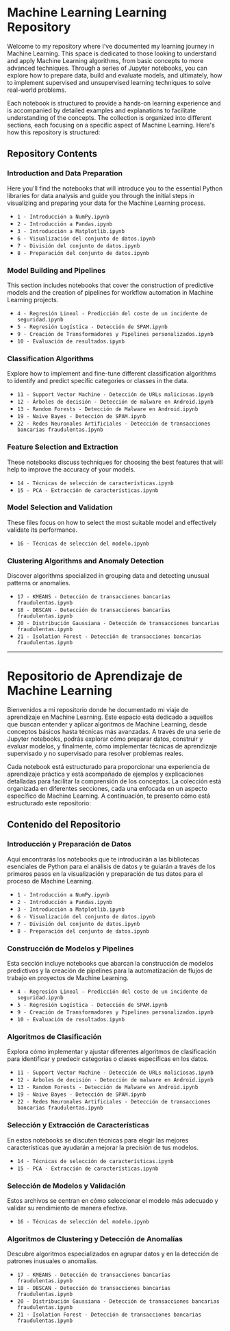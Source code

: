 # Machine Learning Learning Repository

Welcome to my repository where I've documented my learning journey in Machine Learning. This space is dedicated to those looking to understand and apply Machine Learning algorithms, from basic concepts to more advanced techniques. Through a series of Jupyter notebooks, you can explore how to prepare data, build and evaluate models, and ultimately, how to implement supervised and unsupervised learning techniques to solve real-world problems.

Each notebook is structured to provide a hands-on learning experience and is accompanied by detailed examples and explanations to facilitate understanding of the concepts. The collection is organized into different sections, each focusing on a specific aspect of Machine Learning. Here's how this repository is structured:

## Repository Contents

### Introduction and Data Preparation
Here you'll find the notebooks that will introduce you to the essential Python libraries for data analysis and guide you through the initial steps in visualizing and preparing your data for the Machine Learning process.

- `1 - Introducción a NumPy.ipynb`
- `2 - Introducción a Pandas.ipynb`
- `3 - Introducción a Matplotlib.ipynb`
- `6 - Visualización del conjunto de datos.ipynb`
- `7 - División del conjunto de datos.ipynb`
- `8 - Preparación del conjunto de datos.ipynb`

### Model Building and Pipelines
This section includes notebooks that cover the construction of predictive models and the creation of pipelines for workflow automation in Machine Learning projects.

- `4 - Regresión Lineal - Predicción del coste de un incidente de seguridad.ipynb`
- `5 - Regresión Logística - Detección de SPAM.ipynb`
- `9 - Creación de Transformadores y Pipelines personalizados.ipynb`
- `10 - Evaluación de resultados.ipynb`

### Classification Algorithms
Explore how to implement and fine-tune different classification algorithms to identify and predict specific categories or classes in the data.

- `11 - Support Vector Machine - Detección de URLs maliciosas.ipynb`
- `12 - Árboles de decisión - Detección de malware en Android.ipynb`
- `13 - Random Forests - Detección de Malware en Android.ipynb`
- `19 - Naive Bayes - Detección de SPAM.ipynb`
- `22 - Redes Neuronales Artificiales - Detección de transacciones bancarias fraudulentas.ipynb`

### Feature Selection and Extraction
These notebooks discuss techniques for choosing the best features that will help to improve the accuracy of your models.

- `14 - Técnicas de selección de características.ipynb`
- `15 - PCA - Extracción de características.ipynb`

### Model Selection and Validation
These files focus on how to select the most suitable model and effectively validate its performance.

- `16 - Técnicas de selección del modelo.ipynb`

### Clustering Algorithms and Anomaly Detection
Discover algorithms specialized in grouping data and detecting unusual patterns or anomalies.

- `17 - KMEANS - Detección de transacciones bancarias fraudulentas.ipynb`
- `18 - DBSCAN - Detección de transacciones bancarias fraudulentas.ipynb`
- `20 - Distribución Gaussiana - Detección de transacciones bancarias fraudulentas.ipynb`
- `21 - Isolation Forest - Detección de transacciones bancarias fraudulentas.ipynb`

-------------------------------------------------------------------------------------------------------------------------------------------


# Repositorio de Aprendizaje de Machine Learning

Bienvenidos a mi repositorio donde he documentado mi viaje de aprendizaje en Machine Learning. Este espacio está dedicado a aquellos que buscan entender y aplicar algoritmos de Machine Learning, desde conceptos básicos hasta técnicas más avanzadas. A través de una serie de Jupyter notebooks, podrás explorar cómo preparar datos, construir y evaluar modelos, y finalmente, cómo implementar técnicas de aprendizaje supervisado y no supervisado para resolver problemas reales.

Cada notebook está estructurado para proporcionar una experiencia de aprendizaje práctica y está acompañado de ejemplos y explicaciones detalladas para facilitar la comprensión de los conceptos. La colección está organizada en diferentes secciones, cada una enfocada en un aspecto específico de Machine Learning. A continuación, te presento cómo está estructurado este repositorio:

## Contenido del Repositorio

### Introducción y Preparación de Datos
Aquí encontrarás los notebooks que te introducirán a las bibliotecas esenciales de Python para el análisis de datos y te guiarán a través de los primeros pasos en la visualización y preparación de tus datos para el proceso de Machine Learning.

- `1 - Introducción a NumPy.ipynb`
- `2 - Introducción a Pandas.ipynb`
- `3 - Introducción a Matplotlib.ipynb`
- `6 - Visualización del conjunto de datos.ipynb`
- `7 - División del conjunto de datos.ipynb`
- `8 - Preparación del conjunto de datos.ipynb`

### Construcción de Modelos y Pipelines
Esta sección incluye notebooks que abarcan la construcción de modelos predictivos y la creación de pipelines para la automatización de flujos de trabajo en proyectos de Machine Learning.

- `4 - Regresión Lineal - Predicción del coste de un incidente de seguridad.ipynb`
- `5 - Regresión Logística - Detección de SPAM.ipynb`
- `9 - Creación de Transformadores y Pipelines personalizados.ipynb`
- `10 - Evaluación de resultados.ipynb`

### Algoritmos de Clasificación
Explora cómo implementar y ajustar diferentes algoritmos de clasificación para identificar y predecir categorías o clases específicas en los datos.

- `11 - Support Vector Machine - Detección de URLs maliciosas.ipynb`
- `12 - Árboles de decisión - Detección de malware en Android.ipynb`
- `13 - Random Forests - Detección de Malware en Android.ipynb`
- `19 - Naive Bayes - Detección de SPAM.ipynb`
- `22 - Redes Neuronales Artificiales - Detección de transacciones bancarias fraudulentas.ipynb`

### Selección y Extracción de Características
En estos notebooks se discuten técnicas para elegir las mejores características que ayudarán a mejorar la precisión de tus modelos.

- `14 - Técnicas de selección de características.ipynb`
- `15 - PCA - Extracción de características.ipynb`

### Selección de Modelos y Validación
Estos archivos se centran en cómo seleccionar el modelo más adecuado y validar su rendimiento de manera efectiva.

- `16 - Técnicas de selección del modelo.ipynb`

### Algoritmos de Clustering y Detección de Anomalías
Descubre algoritmos especializados en agrupar datos y en la detección de patrones inusuales o anomalías.

- `17 - KMEANS - Detección de transacciones bancarias fraudulentas.ipynb`
- `18 - DBSCAN - Detección de transacciones bancarias fraudulentas.ipynb`
- `20 - Distribución Gaussiana - Detección de transacciones bancarias fraudulentas.ipynb`
- `21 - Isolation Forest - Detección de transacciones bancarias fraudulentas.ipynb`
